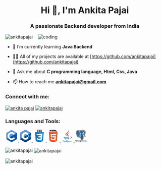 <h1 align="center">Hi 👋, I'm Ankita Pajai</h1>
<h3 align="center">A passionate Backend developer from India</h3>

<img align="right" alt = "coding" width ="400" src = "https://i.pinimg.com/originals/e7/26/c7/e726c74ac081eed50feee1433d12c998.gif">

<p align="left"> <img src="https://komarev.com/ghpvc/?username=ankitapajai&label=Profile%20views&color=0e75b6&style=flat" alt="ankitapajai" /> </p>

- 🌱 I’m currently learning **Java Backend**

- 👨‍💻 All of my projects are available at [https://github.com/ankitapajai](https://github.com/ankitapajai)

- 💬 Ask me about **C programming language, Html, Css, Java**

- 📫 How to reach me **ankitapajai@gmail.com**

<h3 align="left">Connect with me:</h3>
<p align="left">
<a href="https://linkedin.com/in/ankita pajai" target="blank"><img align="center" src="https://raw.githubusercontent.com/rahuldkjain/github-profile-readme-generator/master/src/images/icons/Social/linked-in-alt.svg" alt="ankita pajai" height="30" width="40" /></a>
<a href="https://www.leetcode.com/ankitapajai" target="blank"><img align="center" src="https://raw.githubusercontent.com/rahuldkjain/github-profile-readme-generator/master/src/images/icons/Social/leet-code.svg" alt="ankitapajai" height="30" width="40" /></a>
</p>

<h3 align="left">Languages and Tools:</h3>
<p align="left"> <a href="https://www.cprogramming.com/" target="_blank" rel="noreferrer"> <img src="https://raw.githubusercontent.com/devicons/devicon/master/icons/c/c-original.svg" alt="c" width="40" height="40"/> </a> <a href="https://www.w3schools.com/cpp/" target="_blank" rel="noreferrer"> <img src="https://raw.githubusercontent.com/devicons/devicon/master/icons/cplusplus/cplusplus-original.svg" alt="cplusplus" width="40" height="40"/> </a> <a href="https://www.w3schools.com/css/" target="_blank" rel="noreferrer"> <img src="https://raw.githubusercontent.com/devicons/devicon/master/icons/css3/css3-original-wordmark.svg" alt="css3" width="40" height="40"/> </a> <a href="https://www.w3.org/html/" target="_blank" rel="noreferrer"> <img src="https://raw.githubusercontent.com/devicons/devicon/master/icons/html5/html5-original-wordmark.svg" alt="html5" width="40" height="40"/> </a> <a href="https://www.java.com" target="_blank" rel="noreferrer"> <img src="https://raw.githubusercontent.com/devicons/devicon/master/icons/java/java-original.svg" alt="java" width="40" height="40"/> </a> <a href="https://www.postgresql.org" target="_blank" rel="noreferrer"> <img src="https://raw.githubusercontent.com/devicons/devicon/master/icons/postgresql/postgresql-original-wordmark.svg" alt="postgresql" width="40" height="40"/> </a> </p>

<p><img align="left" src="https://github-readme-stats.vercel.app/api/top-langs?username=ankitapajai&show_icons=true&locale=en&layout=compact" alt="ankitapajai" /></p>

<p>&nbsp;<img align="center" src="https://github-readme-stats.vercel.app/api?username=ankitapajai&show_icons=true&locale=en" alt="ankitapajai" /></p>

<p><img align="center" src="https://github-readme-streak-stats.herokuapp.com/?user=ankitapajai&" alt="ankitapajai" /></p>
